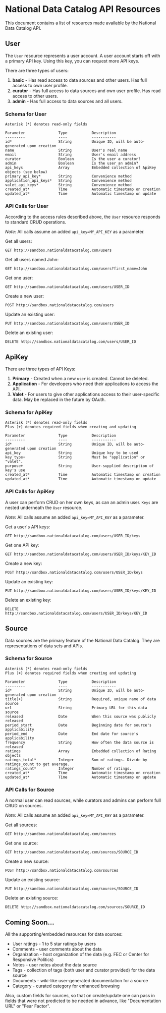 # National Data Catalog API Resources

This document contains a list of resources made available by the National Data Catalog API.

## User

The `User` resource represents a user account. A user account starts off with a primary API key. Using this key, you can request more API keys.

There are three types of users:

1. **basic** - Has read access to data sources and other users. Has full access to own user profile.
2. **curator** - Has full access to data sources and own user profile. Has read access to other users.
3. **admin** - Has full access to data sources and all users.

### Schema for User

    Asterisk (*) denotes read-only fields

    Parameter               Type           Description
    ---------               ----           -----------
    id*                     String         Unique ID, will be auto-generated upon creation
    name                    String         User's real name
    email                   String         User's email address
    curator                 Boolean        Is the user a curator?
    admin                   Boolean        Is the user an admin?
    api_keys                Array          Embedded collection of ApiKey objects (see below)
    primary_api_key*        String         Convenience method
    application_api_keys*   String         Convenience method
    valet_api_keys*         String         Convenience method
    created_at*             Time           Automatic timestamp on creation
    updated_at*             Time           Automatic timestamp on update

### API Calls for User

According to the access rules described above, the `User` resource responds to standard CRUD operations.

*Note*: All calls assume an added `api_key=MY_API_KEY` as a parameter.

Get all users:

    GET http://sandbox.nationaldatacatalog.com/users
    
Get all users named John:

    GET http://sandbox.nationaldatacatalog.com/users?first_name=John

Get one user:

    GET http://sandbox.nationaldatacatalog.com/users/USER_ID
    
Create a new user:

    POST http://sandbox.nationaldatacatalog.com/users

Update an existing user:

    PUT http://sandbox.nationaldatacatalog.com/users/USER_ID
    
Delete an existing user:

    DELETE http://sandbox.nationaldatacatalog.com/users/USER_ID
    
## ApiKey

There are three types of API Keys:

1. **Primary** - Created when a new `user` is created. Cannot be deleted.
2. **Application** - For developers who need their applications to access the API.
3. **Valet** - For users to give other applications access to their user-specific data. May be replaced in the future by OAuth.

### Schema for ApiKey

    Asterisk (*) denotes read-only fields
    Plus (+) denotes required fields when creating and updating

    Parameter               Type           Description
    ---------               ----           -----------
    id*                     String         Unique ID, will be auto-generated upon creation
    api_key                 String         Unique key to be used
    key_type+               String         Must be "application" or "valet".
    purpose+                String         User-supplied description of key's use
    created_at*             Time           Automatic timestamp on creation
    updated_at*             Time           Automatic timestamp on update
    
### API Calls for ApiKey

A user can perform CRUD on her own keys, as can an admin user. `Keys` are nested underneath the `User` resource.

*Note*: All calls assume an added `api_key=MY_API_KEY` as a parameter.

Get a user's API keys:

    GET http://sandbox.nationaldatacatalog.com/users/USER_ID/keys

Get one API key:

    GET http://sandbox.nationaldatacatalog.com/users/USER_ID/keys/KEY_ID
    
Create a new key:

    POST http://sandbox.nationaldatacatalog.com/users/USER_ID/keys

Update an existing key:

    PUT http://sandbox.nationaldatacatalog.com/users/USER_ID/keys/KEY_ID
    
Delete an existing key:

    DELETE http://sandbox.nationaldatacatalog.com/users/USER_ID/keys/KEY_ID
    
## Source

Data sources are the primary feature of the National Data Catalog. They are representations of data sets and APIs.

### Schema for Source

    Asterisk (*) denotes read-only fields
    Plus (+) denotes required fields when creating and updating

    Parameter               Type           Description
    ---------               ----           -----------
    id*                     String         Unique ID, will be auto-generated upon creation
    title(+)                String         Required, unique name of data source
    url                     String         Primary URL for this data source
    released                Date           When this source was publicly released
    period_start            Date           Beginning date for source's applicability
    period_end              Date           End date for source's applicability
    frequency               String         How often the data source is released
    ratings                 Array          Embedded collection of Rating objects
    ratings_total*          Integer        Sum of ratings. Divide by ratings_count to get average.
    ratings_count*          Integer        Number of ratings.
    created_at*             Time           Automatic timestamp on creation
    updated_at*             Time           Automatic timestamp on update

### API Calls for Source

A normal user can read sources, while curators and admins can perform full CRUD on sources.

*Note*: All calls assume an added `api_key=MY_API_KEY` as a parameter.

Get all sources:

    GET http://sandbox.nationaldatacatalog.com/sources

Get one source:

    GET http://sandbox.nationaldatacatalog.com/sources/SOURCE_ID
    
Create a new source:

    POST http://sandbox.nationaldatacatalog.com/sources

Update an existing source:

    PUT http://sandbox.nationaldatacatalog.com/sources/SOURCE_ID
    
Delete an existing source:

    DELETE http://sandbox.nationaldatacatalog.com/sources/SOURCE_ID
    
## Coming Soon...

All the supporting/embedded resources for data sources:

* User ratings - 1 to 5 star ratings by users
* Comments - user comments about the data
* Organization - host organization of the data (e.g. FEC or Center for Responsive Politics)
* Notes - user notes about the data source
* Tags - collection of tags (both user and curator provided) for the data source
* Documents - wiki-like user-generated documentation for a source
* Category - curated category for enhanced browsing

Also, custom fields for sources, so that on create/update one can pass in fields that were not predicted to be needed in advance, like "Documentation URL" or "Fear Factor".